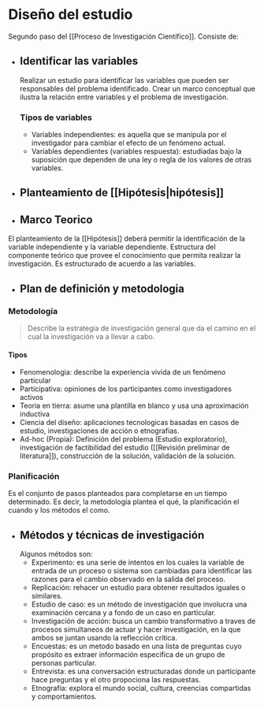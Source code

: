 # Diseño del estudio
Segundo paso del [[Proceso de Investigación Científico]]. Consiste de:
- ## Identificar las variables
	Realizar un estudio para identificar las variables que pueden ser responsables del problema identificado. Crear un marco conceptual que ilustra la relación entre variables y el problema de investigación. 
	
	### Tipos de variables
	- Variables independientes: es aquella que se manipula por el investigador para cambiar el efecto de un fenómeno actual.
	- Variables dependientes (variables respuesta): estudiadas bajo la suposición que dependen de una ley o regla de los valores de otras variables.
- ## Planteamiento de [[Hipótesis|hipótesis]]
- ## Marco Teorico
El planteamiento de la [[Hipótesis]] deberá permitir la identificación de la variable independiente y la variable dependiente. Estructura del componente teórico que provee el conocimiento que permita realizar la investigación. Es estructurado de acuerdo a las variables.
- ## Plan de definición y metodologia
### Metodología
> Describe la estrategia de investigación general que da el camino en el cual la investigación va a llevar a cabo.

#### Tipos
- Fenomenologia: describe la experiencia vivida de un fenómeno particular
- Participativa: opiniones de los participantes como investigadores activos
- Teoria en tierra: asume una plantilla en blanco y usa una aproximación inductiva
- Ciencia del diseño: aplicaciones tecnologicas basadas en casos de estudio, investigaciones de acción o etnografias.
- Ad-hoc (Propia): Definición del problema (Estudio exploratorio), investigación de factibilidad del estudio ([[Revisión preliminar de literatura]]), construcción de la solución, validación de la solución.

### Planificación
Es el conjunto de pasos planteados para completarse en un tiempo determinado. Es decir, la metodología plantea el qué, la planificación el cuando y los métodos el como. 

- ## Métodos y técnicas de investigación
	Algunos métodos son:
	- Experimento: es una serie de intentos en los cuales la variable de entrada de un proceso o sistema son cambiadas para identificar las razones para el cambio observado en la salida del proceso.
	- Replicación: rehacer un estudio para obtener resultados iguales o similares.
	- Estudio de caso: es un método de investigación que involucra una examinación cercana y a fondo de un caso en particular.
	- Investigación de acción: busca un cambio transformativo a traves de procesos simultaneos de actuar y hacer investigación, en la que ambos se juntan usando la reflección crítica. 
	- Encuestas: es un metodo basado en una lista de preguntas cuyo propósito es extraer información especifica de un grupo de personas particular.
	- Entrevista: es una conversación estructuradas donde un participante hace preguntas y el otro propociona las respuestas.
	- Etnografia: explora el mundo social, cultura, creencias compartidas y comportamientos.